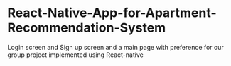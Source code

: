 # React-Native-App-for-Apartment-Recommendation-System
Login screen and Sign up screen and a main page with preference for our group project implemented using React-native
